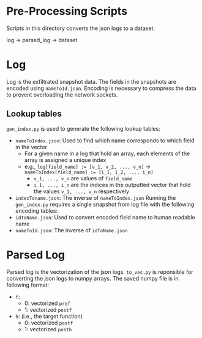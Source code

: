 # Pre-Processing Scripts
Scripts in this directory converts the json logs to a dataset.

log -> parsed_log  -> dataset

# Log
Log is the exfiltrated snapshot data.
The fields in the snapshots are encoded using `nameToId.json`.
Encoding is necessary to compress the data to prevent overloading the network sockets.

## Lookup tables
`gen_index.py` is used to generate the following lookup tables:
- `nameToIndex.json`: Used to find which name corresponds to which field in the vector
  - For a given name in a log that hold an array, each elements of the array is assigned a unique index
  - e.g., `log[field_name] := [v_1, v_2, ..., v_n]` -> `nameToIndex[field_name] := [i_1, i_2, ..., i_n]`
    - `v_1, ..., v_n` are values of `field_name`
    - `i_1, ..., i_n` are the indices in the outputted vector that hold the values `v_1, ..., v_n` respectively
- `indexToname.json`: The inverse of `nameToIndex.json`
Running the `gen_index.py` requires a single snapshot from log file with the following encoding tables:
- `idToName.json`: Used to convert encoded field name to human readable name
- `nameToId.json`: The inverse of `idToName.json`

# Parsed Log
Parsed log is the vectorization of the json logs.
`to_vec.py` is reponsible for converting the json logs to numpy arrays.
The saved numpy file is in following format:
- `f`: 
  - 0: vectorized `pref`
  - 1: vectorized `postf`
- `h`: (i.e., the target function)
  - 0: vectorized `postf`
  - 1: vectorized `posth`

